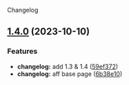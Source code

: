Changelog
## [1.4.0](https://github.com/njfamirm/njfamirm.ir/compare/v1.3.0...v1.4.0) (2023-10-10)


### Features

* **changelog:** add 1.3 & 1.4 ([59ef372](https://github.com/njfamirm/njfamirm.ir/commit/59ef3725081e0f54d892b47a564716a1c71b9b6f))
* **changelog:** aff base page ([6b38e10](https://github.com/njfamirm/njfamirm.ir/commit/6b38e10844451c9ae85cabe0c02c3a85b590f2ff))
